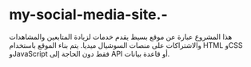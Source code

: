 # my-social-media-site.-
هذا المشروع عبارة عن موقع بسيط يقدم خدمات لزيادة المتابعين والمشاهدات والاشتراكات على منصات السوشيال ميديا. يتم بناء الموقع باستخدام HTML وCSS وJavaScript فقط دون الحاجة إلى API أو قاعدة بيانات.
